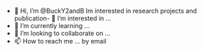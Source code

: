 - 👋 Hi, I’m @BuckY2andB
Im interested in research projects and publication- 👀 I’m interested in ...
- 🌱 I’m currently learning ...
- 💞️ I’m looking to collaborate on ...
- 📫 How to reach me ... by email

<!---
BuckY2andB/BuckY2andB is a ✨ special ✨ repository because its `README.md` (this file) appears on your GitHub profile.
You can click the Preview link to take a look at your changes.
--->
